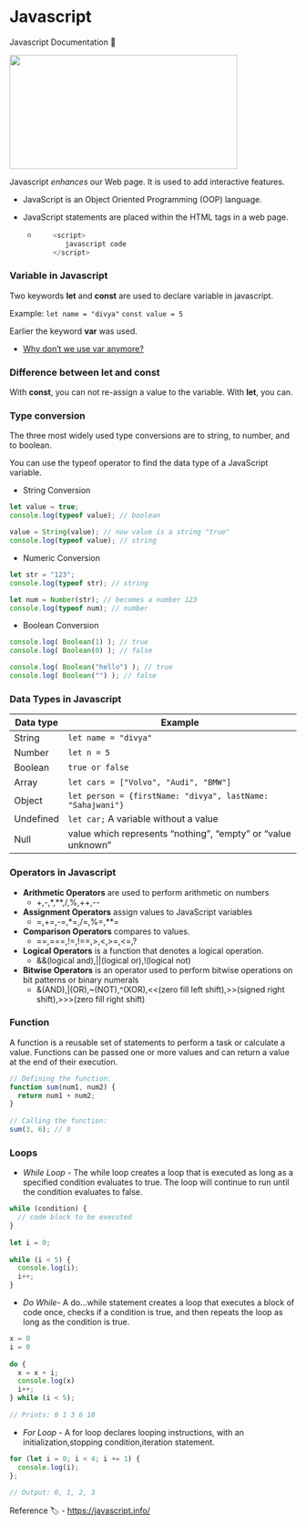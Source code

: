# Javascript  
Javascript Documentation :memo: 


<img src= "https://www.tecschool.net/wp-content/uploads/2019/11/funciones-en-javascript-t1.png" width="400" height="200">

Javascript _enhances_ our Web page.
It is used to add interactive features.

- JavaScript is an Object Oriented Programming (OOP) language.

- JavaScript statements are placed within the <script>... </script> HTML tags in a web page.
  - ```javascript
        <script>
           javascript code
        </script>
    ```

 

### Variable in Javascript

Two keywords **let** and **const** are used to declare variable in javascript.

Example: ``` let name = "divya" ```
         ``` const value = 5 ```
       
Earlier the keyword **var** was used.
  
 - [Why don’t we use var anymore?](https://blog.usejournal.com/awesome-javascript-no-more-var-working-title-999428999994)
 


### Difference between let and const

With **const**, you can not re-assign a value to the variable. With **let**, you can.


### Type conversion

The three most widely used type conversions are to string, to number, and to boolean.

You can use the typeof operator to find the data type of a JavaScript variable.

- String Conversion

```javascript 
let value = true;
console.log(typeof value); // boolean

value = String(value); // now value is a string "true"
console.log(typeof value); // string
```

- Numeric Conversion

```javascript 
let str = "123";
console.log(typeof str); // string

let num = Number(str); // becomes a number 123
console.log(typeof num); // number
```

- Boolean Conversion

```javascript 
console.log( Boolean(1) ); // true
console.log( Boolean(0) ); // false

console.log( Boolean("hello") ); // true
console.log( Boolean("") ); // false
```


### Data Types in Javascript

Data type | Example
----------| --------------
String    | ``` let name = "divya" ```
Number    |  ``` let n = 5 ```
Boolean   |  ```true or false```
Array     | ``` let cars = ["Volvo", "Audi", "BMW"] ```
Object    | ``` let person = {firstName: "divya", lastName: "Sahajwani"} ```
Undefined | ``` let car; ```  A variable without a value
Null      | value which represents “nothing”, “empty” or “value unknown”



### Operators in Javascript 

- **Arithmetic Operators** are used to perform arithmetic on numbers
  - +,-,*,**,/,%,++,--
- **Assignment Operators** assign values to JavaScript variables
  - =,+=,-=,*=,/=,%=,**=
- **Comparison Operators** compares to values.
  - ==,===,!=,!==,>,<,>=,<=,?
- **Logical Operators**  is a function that denotes a logical operation.
  - &&(logical and),||(logical or),!(logical not)
- **Bitwise Operators** is an operator used to perform bitwise operations on bit patterns or binary numerals
   - &(AND),|(OR),~(NOT),^(XOR),<<(zero fill left shift),>>(signed right shift),>>>(zero fill right shift)
   
   
### Function

A function is a reusable set of statements to perform a task or calculate a value. Functions can be passed one or more values and can return a value at the end of their execution.

```javascript
// Defining the function:
function sum(num1, num2) {
  return num1 + num2;
}
 
// Calling the function:
sum(3, 6); // 9
```

### Loops

- _While Loop_ - The while loop creates a loop that is executed as long as a specified condition evaluates to true. The loop will continue to run until the condition evaluates to false. 

```javascript
while (condition) {
  // code block to be executed
}
 
let i = 0;
 
while (i < 5) {        
  console.log(i);
  i++;
}
```

- _Do While_- A do...while statement creates a loop that executes a block of code once, checks if a condition is true, and then repeats the loop as long as the condition is true.

```javascript
x = 0
i = 0
 
do {
  x = x + i;
  console.log(x)
  i++;
} while (i < 5);
 
// Prints: 0 1 3 6 10
```

- _For Loop_  - A for loop declares looping instructions, with an initialization,stopping condition,iteration statement.

```javascript
for (let i = 0; i < 4; i += 1) {
  console.log(i);
};
 
// Output: 0, 1, 2, 3
```


Reference :label: - https://javascript.info/

